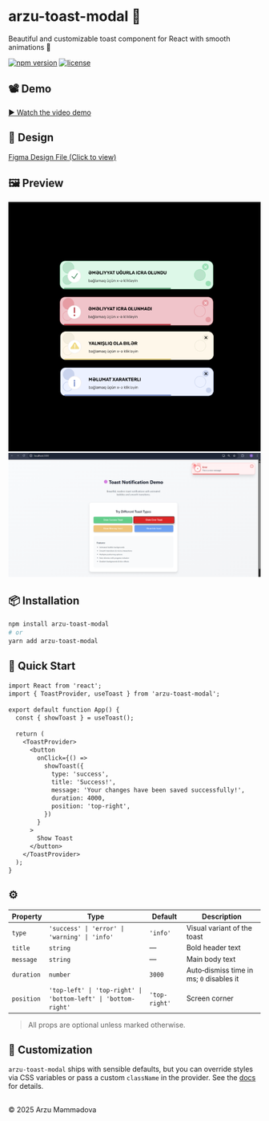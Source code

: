 # arzu-toast-modal 🔔

Beautiful and customizable toast component for React with smooth animations 🚀

[![npm version](https://img.shields.io/npm/v/arzu-toast-modal.svg?style=flat-square)](https://www.npmjs.com/package/arzu-toast-modal)
[![license](https://img.shields.io/github/license/arzummammadova/arzu-toast-modal.svg?style=flat-square)](LICENSE)

## 📽 Demo

[▶ Watch the video demo](https://drive.google.com/file/d/1-HoxjWySAnPu4-ZA-WBgJ1ANsTPQcBg6/view?usp=sharing)


## 🎨 Design

[Figma Design File (Click to view)](https://www.figma.com/community/file/1523304266707961935)

## 🖼 Preview

<img src="./src/assets/page.png" alt="Toast Example 1" width="600" />
<img src="./src/assets/page1.png" alt="Toast Example 2" width="600" />

<!-- If you create a GIF preview, place it in .github/demo.gif and uncomment the line below -->

<!-- [![Demo GIF](https://raw.githubusercontent.com/YOUR-USERNAME/arzu-toast-modal/main/.github/demo.gif)](https://drive.google.com/file/d/1-HoxjWySAnPu4-ZA-WBgJ1ANsTPQcBg6/view?usp=sharing) -->

## 📦 Installation

```bash
npm install arzu-toast-modal
# or
yarn add arzu-toast-modal
```

## 🚀 Quick Start

```tsx
import React from 'react';
import { ToastProvider, useToast } from 'arzu-toast-modal';

export default function App() {
  const { showToast } = useToast();

  return (
    <ToastProvider>
      <button
        onClick={() =>
          showToast({
            type: 'success',
            title: 'Success!',
            message: 'Your changes have been saved successfully!',
            duration: 4000,
            position: 'top-right',
          })
        }
      >
        Show Toast
      </button>
    </ToastProvider>
  );
}
```

## ⚙️

| Property   | Type                                                           | Default       | Description                              |
| ---------- | -------------------------------------------------------------- | ------------- | ---------------------------------------- |
| `type`     | `'success' \| 'error' \| 'warning' \| 'info'`                  | `'info'`      | Visual variant of the toast              |
| `title`    | `string`                                                       | —             | Bold header text                         |
| `message`  | `string`                                                       | —             | Main body text                           |
| `duration` | `number`                                                       | `3000`        | Auto‑dismiss time in ms; `0` disables it |
| `position` | `'top-left' \| 'top-right' \| 'bottom-left' \| 'bottom-right'` | `'top-right'` | Screen corner                            |

> All props are optional unless marked otherwise.

## 🎨 Customization

`arzu-toast-modal` ships with sensible defaults, but you can override styles via CSS variables or pass a custom `className` in the provider. See the [docs](./docs/customization.md) for details.




##
 © 2025 Arzu Məmmədova
